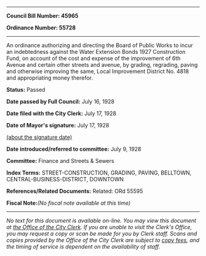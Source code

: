 

********

**Council Bill Number: 45965**
   
**Ordinance Number: 55728**
********

 An ordinance authorizing and directing the Board of Public Works to incur an indebtedness against the Water Extension Bonds 1927 Construction Fund, on account of the cost and expense of the improvement of 6th Avenue and certain other streets and avenue, by grading, regrading, paving and otherwise improving the same, Local Improvement District No. 4818 and appropriating money therefor.

**Status:** Passed
   
**Date passed by Full Council:** July 16, 1928
   
**Date filed with the City Clerk:** July 17, 1928
   
**Date of Mayor's signature:** July 17, 1928
   
[(about the signature date)](/~public/approvaldate.htm)
   
   
   
**Date introduced/referred to committee:** July 9, 1928
   
**Committee:** Finance and Streets & Sewers
   
   
**Index Terms:** STREET-CONSTRUCTION, GRADING, PAVING, BELLTOWN, CENTRAL-BUSINESS-DISTRICT, DOWNTOWN

**References/Related Documents:** Related: ORd 55595

**Fiscal Note:**_(No fiscal note available at this time)_
********

_No text for this document is available on-line. You may view this document at [the Office of the City Clerk](http://www.seattle.gov/leg/clerk/contactUs.htm). If you are unable to visit the Clerk's Office, you may request a copy or scan be made for you by Clerk staff. Scans and copies provided by the Office of the City Clerk are subject to [copy fees](http://clerk.seattle.gov/~public/clerkfees.htm), and the timing of service is dependent on the availability of staff._

